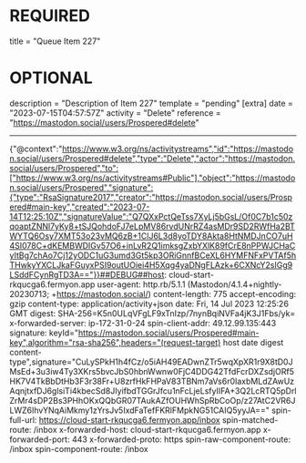 
# REQUIRED
title = "Queue Item 227"
# OPTIONAL
description = "Description of Item 227"
template = "pending"
[extra]
date = "2023-07-15T04:57:57Z"
activity = "Delete"
reference = "https://mastodon.social/users/Prospered#delete"

---
{"@context":"https://www.w3.org/ns/activitystreams","id":"https://mastodon.social/users/Prospered#delete","type":"Delete","actor":"https://mastodon.social/users/Prospered","to":["https://www.w3.org/ns/activitystreams#Public"],"object":"https://mastodon.social/users/Prospered","signature":{"type":"RsaSignature2017","creator":"https://mastodon.social/users/Prospered#main-key","created":"2023-07-14T12:25:10Z","signatureValue":"Q7QXxPctQeTss7XyLj5bGsL/Of0C7b1c50zqoaptZNNl7yKy8+tSJQohdoFJ7eLpMV86rvdUNrRZ4asMDr9SD2RWfHa2BTWYTQ6Osy7XMT53o23vMQ6zB+1ClJ6L3d8yoTDY8Akta8HtNMDJnCO7uH4SI078C+dKEMBWDIGv57O6+inLvR2Q1imksgZxbYXlK89fCrE8nPPWJCHaCyItBg7chAo7Cj12yODC1uG3umd3Gt5kp3ORiGnnfBCeXL6HYMFNFxPVTAf5hTHwkyYXCLJkaFGuyxPSI9outUOiei4H5Xqg4yaDNgFLAzk+6CXNcY2sIGg9LSddFCynRgTD3A=="}}##DEBUG##host: cloud-start-rkqucga6.fermyon.app
user-agent: http.rb/5.1.1 (Mastodon/4.1.4+nightly-20230713; +https://mastodon.social/)
content-length: 775
accept-encoding: gzip
content-type: application/activity+json
date: Fri, 14 Jul 2023 12:25:26 GMT
digest: SHA-256=K5n0ULqVFgLF9xTnIzp/7nynBqiNVFa4jK3J1Fbs/yk=
x-forwarded-server: ip-172-31-0-24
spin-client-addr: 49.12.99.135:443
signature: keyId="https://mastodon.social/users/Prospered#main-key",algorithm="rsa-sha256",headers="(request-target) host date digest content-type",signature="CuLySPkH1h4fCz/o5iAH49EADwnZTr5wqXpXR1r9X8tD0JMsEd+3u3iw4Ty3XKrs5bvcJbS0hbnWwnw0FjC4DDG42TfdFcrDXZsdjORf5HK7V4TkBbDtHb3F3r38Fr+U8zrfHkFHPaV83TBNm7aVs6r0IaxbMLdZAwUzAqnjtxfDJ6glsiTi4kbecSd8JIyifbdTGGrJfcu1nFcLjeLsfyIIFA+3Q2LcRTQ5pDrlZrMr4sDP2Bs3PHhOKxQQbGR07TAukAZfOUHWhSpRbCoOp/z27AtC2VR6JLWZ6IhvYNqAiMkmy1zYrsJv5IxdFaTefFKRlFMpkNG51CAIQ5yyJA=="
spin-full-url: https://cloud-start-rkqucga6.fermyon.app/inbox
spin-matched-route: /inbox
x-forwarded-host: cloud-start-rkqucga6.fermyon.app
x-forwarded-port: 443
x-forwarded-proto: https
spin-raw-component-route: /inbox
spin-component-route: /inbox

